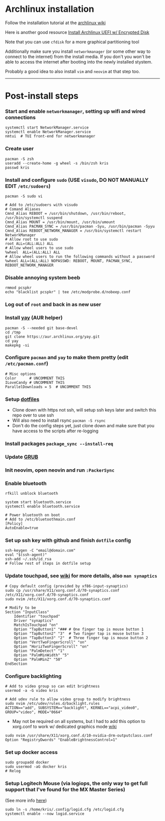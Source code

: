 # Archlinux installation

Follow the installation tutorial at the [archlinux wiki](https://wiki.archlinux.org/)

Here is another good resource [Install Archlinux UEFI w/ Encrypted Disk](https://blog.bespinian.io/posts/installing-arch-linux-on-uefi-with-full-disk-encryption/)

Note that you can use `cfdisk` for a more graphical partitioning tool

Additionally make sure you install `networkmanager` (or some other way to
connect to the internet) from the install media. If you don't you won't be able
to access the internet after booting into the newly installed stystem.

Probably a good idea to also install `vim` and `neovim` at that step too.


---

# Post-install steps

### Start and enable `networkmanager`, setting up wifi and wired connections
```
systemctl start NetworkManager.service
systemctl enable NetworkManager.service
nmtui  # TUI front-end for networkmanager
```

### Create user
```
pacman -S zsh
useradd --create-home -g wheel -s /bin/zsh kris
passwd kris
```

### Install and configure `sudo` **(USE `visudo`, DO NOT MANUALLY EDIT `/etc/sudoers`)**
```
pacman -S sudo vi

# Add to /etc/sudoers with visudo
# Comand Aliases
Cmnd_Alias REBOOT = /usr/bin/shutdown, /usr/bin/reboot, /usr/bin/systemctl suspend
Cmnd_Alias MOUNT = /usr/bin/mount, /usr/bin/umount
Cmnd_Alias PACMAN_SYNC = /usr/bin/pacman -Syu, /usr/bin/pacman -Syyu
Cmnd_Alias REBOOT_NETWORK_MANAGER = /usr/bin/systemctl restart NetworkManager
# Allow root to use sudo
root ALL=(ALL:ALL) ALL
# Allow wheel users to use sudo
%wheel  ALL=(ALL:ALL) ALL
# Allow wheel users to run the following commands without a password
%wheel ALL=(ALL:ALL) NOPASSWD: REBOOT, MOUNT, PACMAN_SYNC, REBOOT_NETWORK_MANAGER
```

### Disable annoying system beeb
```
rmmod pcspkr
echo "blacklist pcspkr" | tee /etc/modprobe.d/nobeep.conf
```

### Log out of `root` and back in as new user

### Install [yay](https://github.com/Jguer/yay) (AUR helper)
```
pacman -S --needed git base-devel
cd /tmp
git clone https://aur.archlinux.org/yay.git
cd yay
makepkg -si
```

### Configure `pacman` and `yay` to make them pretty (edit `/etc/pacman.conf`)
```
# Misc options
Color      # UNCOMMENT THIS
ILoveCandy # UNCOMMENT THIS
ParallelDownloads = 5  # UNCOMMENT THIS
```

### Setup [dotfiles](../README.md)
* Clone down with https not ssh, will setup ssh keys later and switch this repo over to use ssh
* Will also need to install rsync `pacman -S rsync`
* Don't do the config steps yet, just clone down and make sure that you have access to the scripts after re-logging

### Install packages `package_sync --install-req`

### Update [GRUB](./grub-config.md)

### Init neovim, open neovin and run `:PackerSync`

### Enable bluetooth
```
rfkill unblock bluetooth

system start bluetooth.service
systemctl enable bluetooth.service

# Power bluetooth on boot
# Add to /etc/bluetoothmain.conf
[Policy]
AutoEnable=true
```

### Set up ssh key with github and finish `dotfile` config
```
ssh-keygen -C "email@domain.com"
eval "$(ssh-agent)"
ssh-add ~/.ssh/id_rsa
# Follow rest of steps in dotfile setup
```

### Update touchpad, see [wiki](https://wiki.archlinux.org/title/Touchpad_Synaptics) for more details, also `man synaptics`
```
# Copy default config (provided by xf86-input-synaptics)
sudo cp /usr/share/X11/xorg.conf.d/70-synaptics.conf /etc/X11/xorg.conf.d/70-synaptics.conf
sudo nvim /etc/X11/xorg.conf.d/70-synaptics.conf

# Modify to be
Section "InputClass"
    Identifier "touchpad"
    Driver "synaptics"
    MatchIsTouchpad "on"
    Option "TapButton1" "### # One finger tap is mouse button 1
    Option "TapButton2" "3"  # Two finger tap is mouse button 3
    Option "TapButton3" "2"  # Three finger tap is mouse button 2
    Option "VertTwoFingerScroll" "on"
    Option "HorizTwoFingerScroll" "on"
    Option "PalmDetect" "1"
    Option "PalmMinWidth" "5"
    Option "PalmMinZ" "50"
EndSection
```

### Configure backlighting
```
# Add to video group so can edit brightness
usermod -a -G video kris

# Add udev rule to allow video group to modify brightness
sudo nvim /etc/udev/rules.d/backlight.rules
ACTION=="add", SUBSYSTEM=="backlight", KERNEL=="acpi_video0", GROUP="video", MODE="0664"
```
* May not be required on all systems, but I had to add this option to xorg.conf to work w/ dedicated graphics mode [wiki](https://wiki.archlinux.org/title/Laptop/Lenovo#Legion_series)
```
sudo nvim /usr/share/X11/xorg.conf.d/10-nvidia-drm-outputclass.conf
Option "RegistryDwords" "EnableBrightnessControl=1"
```

### Set up docker access
```
sudo groupadd docker
sudo usermod -aG docker kris
# Relog
```

### Setup Logitech Mouse (via logiops, the only way to get full support that I've found for the MX Master Series)
(See more info [here](https://danishshakeel.me/configure-logitech-mx-master-3-on-linux-logiops/))
```
sudo ln -s /home/kris/.config/logid.cfg /etc/logid.cfg
systemctl enable --now logid.service
```

